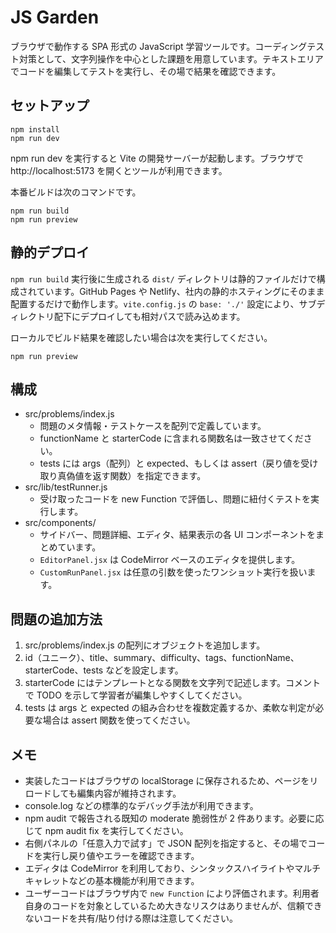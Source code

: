 # JS Garden

ブラウザで動作する SPA 形式の JavaScript 学習ツールです。コーディングテスト対策として、文字列操作を中心とした課題を用意しています。テキストエリアでコードを編集してテストを実行し、その場で結果を確認できます。

## セットアップ

    npm install
    npm run dev

npm run dev を実行すると Vite の開発サーバーが起動します。ブラウザで http://localhost:5173 を開くとツールが利用できます。

本番ビルドは次のコマンドです。

    npm run build
    npm run preview

## 静的デプロイ

`npm run build` 実行後に生成される `dist/` ディレクトリは静的ファイルだけで構成されています。GitHub Pages や Netlify、社内の静的ホスティングにそのまま配置するだけで動作します。`vite.config.js` の `base: './'` 設定により、サブディレクトリ配下にデプロイしても相対パスで読み込めます。

ローカルでビルド結果を確認したい場合は次を実行してください。

    npm run preview

## 構成

- src/problems/index.js
  - 問題のメタ情報・テストケースを配列で定義しています。
  - functionName と starterCode に含まれる関数名は一致させてください。
  - tests には args（配列）と expected、もしくは assert（戻り値を受け取り真偽値を返す関数）を指定できます。
- src/lib/testRunner.js
  - 受け取ったコードを new Function で評価し、問題に紐付くテストを実行します。
- src/components/
  - サイドバー、問題詳細、エディタ、結果表示の各 UI コンポーネントをまとめています。
  - `EditorPanel.jsx` は CodeMirror ベースのエディタを提供します。
  - `CustomRunPanel.jsx` は任意の引数を使ったワンショット実行を扱います。

## 問題の追加方法

1. src/problems/index.js の配列にオブジェクトを追加します。
2. id（ユニーク）、title、summary、difficulty、tags、functionName、starterCode、tests などを設定します。
3. starterCode にはテンプレートとなる関数を文字列で記述します。コメントで TODO を示して学習者が編集しやすくしてください。
4. tests は args と expected の組み合わせを複数定義するか、柔軟な判定が必要な場合は assert 関数を使ってください。

## メモ

- 実装したコードはブラウザの localStorage に保存されるため、ページをリロードしても編集内容が維持されます。
- console.log などの標準的なデバッグ手法が利用できます。
- npm audit で報告される既知の moderate 脆弱性が 2 件あります。必要に応じて npm audit fix を実行してください。
- 右側パネルの「任意入力で試す」で JSON 配列を指定すると、その場でコードを実行し戻り値やエラーを確認できます。
- エディタは CodeMirror を利用しており、シンタックスハイライトやマルチキャレットなどの基本機能が利用できます。
- ユーザーコードはブラウザ内で `new Function` により評価されます。利用者自身のコードを対象としているため大きなリスクはありませんが、信頼できないコードを共有/貼り付ける際は注意してください。
